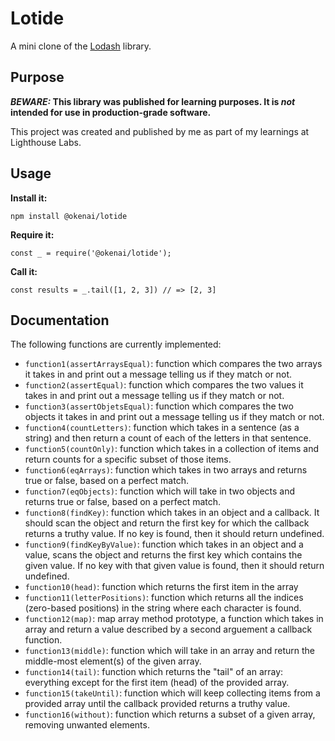 # Lotide

A mini clone of the [Lodash](https://lodash.com) library.

## Purpose

**_BEWARE:_ This library was published for learning purposes. It is _not_ intended for use in production-grade software.**

This project was created and published by me as part of my learnings at Lighthouse Labs. 

## Usage

**Install it:**

`npm install @okenai/lotide`

**Require it:**

`const _ = require('@okenai/lotide');`

**Call it:**

`const results = _.tail([1, 2, 3]) // => [2, 3]`

## Documentation

The following functions are currently implemented:

* `function1(assertArraysEqual)`: function which compares the two arrays it takes in and print out a message telling us if they match or not.
* `function2(assertEqual)`: function which compares the two values it takes in and print out a message telling us if they match or not.
* `function3(assertObjetsEqual)`: function which compares the two objects it takes in and print out a message telling us if they match or not.
* `function4(countLetters)`: function which takes in a sentence (as a string) and then return a count of each of the letters in that sentence.
* `function5(countOnly)`: function which takes in a collection of items and return counts for a specific subset of those items. 
* `function6(eqArrays)`: function which takes in two arrays and returns true or false, based on a perfect match.
* `function7(eqObjects)`: function which will take in two objects and returns true or false, based on a perfect match.
* `function8(findKey)`: function which takes in an object and a callback. It should scan the object and return the first key for which the callback returns a truthy value. If no key is found, then it should return undefined.
* `function9(findKeyByValue)`: function which takes in an object and a value, scans the object and returns the first key which contains the given value. If no key with that given value is found, then it should return undefined.
* `function10(head)`: function which returns the first item in the array
* `function11(letterPositions)`: function which returns all the indices (zero-based positions) in the string where each character is found.
* `function12(map)`: map array method prototype, a function which takes in array and return a value described by a second arguement a callback function.
* `function13(middle)`: function which will take in an array and return the middle-most element(s) of the given array.
* `function14(tail)`: function which returns the "tail" of an array: everything except for the first item (head) of the provided array.
* `function15(takeUntil)`: function which will keep collecting items from a provided array until the callback provided returns a truthy value.
* `function16(without)`: function which returns a subset of a given array, removing unwanted elements.